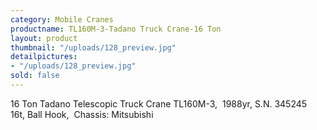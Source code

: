 ```yaml
---
category: Mobile Cranes
productname: TL160M-3-Tadano Truck Crane-16 Ton
layout: product
thumbnail: "/uploads/128_preview.jpg"
detailpictures:
- "/uploads/128_preview.jpg"
sold: false
---
```


16 Ton Tadano Telescopic Truck Crane
TL160M-3,  1988yr, S.N. 345245
16t, Ball Hook,  Chassis: Mitsubishi



